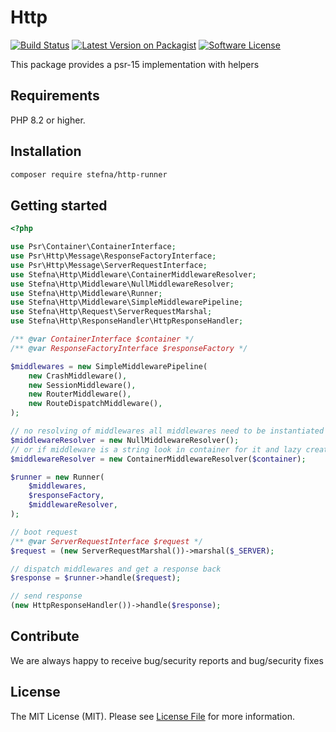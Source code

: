 # Http

[![Build Status](https://github.com/stefna/http-runner/actions/workflows/continuous-integration.yml/badge.svg?branch=main)](https://github.com/stefna/http-runner/actions/workflows/continuous-integration.yml)
[![Latest Version on Packagist](https://img.shields.io/packagist/v/stefna/http-runner.svg)](https://packagist.org/packages/stefna/http-runner)
[![Software License](https://img.shields.io/github/license/stefna/http-runner.svg)](LICENSE)

This package provides a psr-15 implementation with helpers

## Requirements

PHP 8.2 or higher.

## Installation

```bash
composer require stefna/http-runner
```

## Getting started

```php
<?php

use Psr\Container\ContainerInterface;
use Psr\Http\Message\ResponseFactoryInterface;
use Psr\Http\Message\ServerRequestInterface;
use Stefna\Http\Middleware\ContainerMiddlewareResolver;
use Stefna\Http\Middleware\NullMiddlewareResolver;
use Stefna\Http\Middleware\Runner;
use Stefna\Http\Middleware\SimpleMiddlewarePipeline;
use Stefna\Http\Request\ServerRequestMarshal;
use Stefna\Http\ResponseHandler\HttpResponseHandler;

/** @var ContainerInterface $container */
/** @var ResponseFactoryInterface $responseFactory */

$middlewares = new SimpleMiddlewarePipeline(
	new CrashMiddleware(),
	new SessionMiddleware(),
	new RouterMiddleware(),
	new RouteDispatchMiddleware(),
);

// no resolving of middlewares all middlewares need to be instantiated earlier
$middlewareResolver = new NullMiddlewareResolver();
// or if middleware is a string look in container for it and lazy create it when needed
$middlewareResolver = new ContainerMiddlewareResolver($container);

$runner = new Runner(
	$middlewares,
	$responseFactory,
	$middlewareResolver,
);

// boot request
/** @var ServerRequestInterface $request */
$request = (new ServerRequestMarshal())->marshal($_SERVER);

// dispatch middlewares and get a response back
$response = $runner->handle($request);

// send response
(new HttpResponseHandler())->handle($response);
```

## Contribute

We are always happy to receive bug/security reports and bug/security fixes

## License

The MIT License (MIT). Please see [License File](LICENSE) for more information.
